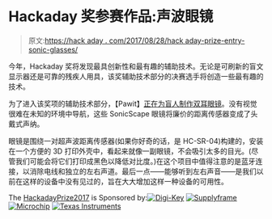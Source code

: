 # Hackaday 奖参赛作品:声波眼镜

> 原文:[https://hack aday . com/2017/08/28/hack aday-prize-entry-sonic-glasses/](https://hackaday.com/2017/08/28/hackaday-prize-entry-sonic-glasses/)

今年，Hackaday 奖将发现最具创新性和最有趣的辅助技术。无论是可刷新的盲文显示器还是可靠的残疾人用具，该奖辅助技术部分的决赛选手将创造一些最有趣的技术。

为了进入该奖项的辅助技术部分，【Pawit】[正在为盲人制作双耳眼镜](https://hackaday.io/project/20899-sonicscape-binaural-sensor-glasses-for-the-blind)。没有视觉很难在未知的环境中导航，这些 SonicScape 眼镜将廉价的距离传感器变成了头戴式声纳。

眼镜是围绕一对超声波距离传感器(如果你好奇的话，是 HC-SR-04)构建的，安装在一个方便的 3D 打印外壳中，看起来就像一副眼镜，不会吸引太多的目光。(尽管我们可能会将它们打印成黑色以降低对比度。)在这个项目中值得注意的是蓝牙连接，以消除电线和独立的左右声道。最后一点——能够听到左右声音——是我们以前在这样的设备中没有见过的，旨在大大增加这样一种设备的可用性。

The [HackadayPrize2017](https://hackaday.io/prize) is Sponsored by:[![Digi-Key](../Images/451cc9c9dd3307f9cc00715f8e9632e5.png)](https://hackaday.io/digikey) [![Supplyframe](../Images/acce516476edc2011f11f70c89a4a2f6.png)](https://supplyframe.com/) [![Microchip](../Images/058307fc153f1ab19d84443be4f08cfb.png)](https://hackaday.io/microchip) [![Texas Instruments](../Images/3734f1c96ffff85ea2a7eaddc92844ba.png)](https://hackaday.io/ti)